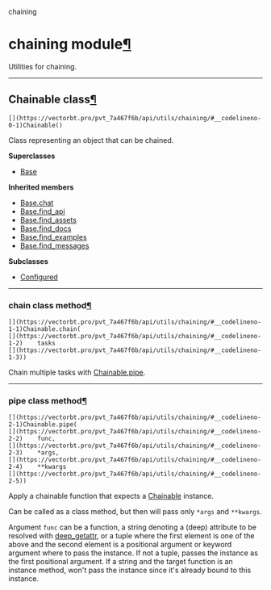 chaining

#  chaining module[](https://github.com/polakowo/vectorbt.pro/blob/6e344a8230eaf718593f4570378486ee1d4178f6/vectorbtpro/utils/chaining.py "Jump to source")[¶](https://vectorbt.pro/pvt_7a467f6b/api/utils/chaining/#vectorbtpro.utils.chaining "Permanent link")

Utilities for chaining.

* * *

## Chainable class[](https://github.com/polakowo/vectorbt.pro/blob/6e344a8230eaf718593f4570378486ee1d4178f6/vectorbtpro/utils/chaining.py#L24-L77 "Jump to source")[¶](https://vectorbt.pro/pvt_7a467f6b/api/utils/chaining/#vectorbtpro.utils.chaining.Chainable "Permanent link")
    
    
    [](https://vectorbt.pro/pvt_7a467f6b/api/utils/chaining/#__codelineno-0-1)Chainable()
    

Class representing an object that can be chained.

**Superclasses**

  * [Base](https://vectorbt.pro/pvt_7a467f6b/api/utils/base/#vectorbtpro.utils.base.Base "vectorbtpro.utils.base.Base")



**Inherited members**

  * [Base.chat](https://vectorbt.pro/pvt_7a467f6b/api/utils/base/#vectorbtpro.utils.base.Base.chat "vectorbtpro.utils.base.Base.chat")
  * [Base.find_api](https://vectorbt.pro/pvt_7a467f6b/api/utils/base/#vectorbtpro.utils.base.Base.find_api "vectorbtpro.utils.base.Base.find_api")
  * [Base.find_assets](https://vectorbt.pro/pvt_7a467f6b/api/utils/base/#vectorbtpro.utils.base.Base.find_assets "vectorbtpro.utils.base.Base.find_assets")
  * [Base.find_docs](https://vectorbt.pro/pvt_7a467f6b/api/utils/base/#vectorbtpro.utils.base.Base.find_docs "vectorbtpro.utils.base.Base.find_docs")
  * [Base.find_examples](https://vectorbt.pro/pvt_7a467f6b/api/utils/base/#vectorbtpro.utils.base.Base.find_examples "vectorbtpro.utils.base.Base.find_examples")
  * [Base.find_messages](https://vectorbt.pro/pvt_7a467f6b/api/utils/base/#vectorbtpro.utils.base.Base.find_messages "vectorbtpro.utils.base.Base.find_messages")



**Subclasses**

  * [Configured](https://vectorbt.pro/pvt_7a467f6b/api/utils/config/#vectorbtpro.utils.config.Configured "vectorbtpro.utils.config.Configured")



* * *

### chain class method[](https://github.com/polakowo/vectorbt.pro/blob/6e344a8230eaf718593f4570378486ee1d4178f6/vectorbtpro/utils/chaining.py#L63-L77 "Jump to source")[¶](https://vectorbt.pro/pvt_7a467f6b/api/utils/chaining/#vectorbtpro.utils.chaining.Chainable.chain "Permanent link")
    
    
    [](https://vectorbt.pro/pvt_7a467f6b/api/utils/chaining/#__codelineno-1-1)Chainable.chain(
    [](https://vectorbt.pro/pvt_7a467f6b/api/utils/chaining/#__codelineno-1-2)    tasks
    [](https://vectorbt.pro/pvt_7a467f6b/api/utils/chaining/#__codelineno-1-3))
    

Chain multiple tasks with [Chainable.pipe](https://vectorbt.pro/pvt_7a467f6b/api/utils/chaining/#vectorbtpro.utils.chaining.Chainable.pipe "vectorbtpro.utils.chaining.Chainable.pipe").

* * *

### pipe class method[](https://github.com/polakowo/vectorbt.pro/blob/6e344a8230eaf718593f4570378486ee1d4178f6/vectorbtpro/utils/chaining.py#L27-L61 "Jump to source")[¶](https://vectorbt.pro/pvt_7a467f6b/api/utils/chaining/#vectorbtpro.utils.chaining.Chainable.pipe "Permanent link")
    
    
    [](https://vectorbt.pro/pvt_7a467f6b/api/utils/chaining/#__codelineno-2-1)Chainable.pipe(
    [](https://vectorbt.pro/pvt_7a467f6b/api/utils/chaining/#__codelineno-2-2)    func,
    [](https://vectorbt.pro/pvt_7a467f6b/api/utils/chaining/#__codelineno-2-3)    *args,
    [](https://vectorbt.pro/pvt_7a467f6b/api/utils/chaining/#__codelineno-2-4)    **kwargs
    [](https://vectorbt.pro/pvt_7a467f6b/api/utils/chaining/#__codelineno-2-5))
    

Apply a chainable function that expects a [Chainable](https://vectorbt.pro/pvt_7a467f6b/api/utils/chaining/#vectorbtpro.utils.chaining.Chainable "vectorbtpro.utils.chaining.Chainable") instance.

Can be called as a class method, but then will pass only `*args` and `**kwargs`.

Argument `func` can be a function, a string denoting a (deep) attribute to be resolved with [deep_getattr](https://vectorbt.pro/pvt_7a467f6b/api/utils/attr_/#vectorbtpro.utils.attr_.deep_getattr "vectorbtpro.utils.attr_.deep_getattr"), or a tuple where the first element is one of the above and the second element is a positional argument or keyword argument where to pass the instance. If not a tuple, passes the instance as the first positional argument. If a string and the target function is an instance method, won't pass the instance since it's already bound to this instance.
